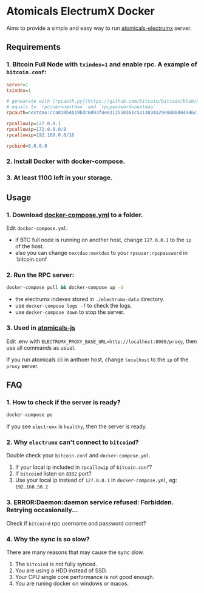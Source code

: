 # Atomicals ElectrumX Docker

Aims to provide a simple and easy way to run [atomicals-electrumx](https://github.com/atomicals/atomicals-electrumx) server.

## Requirements

### 1. Bitcoin Full Node with `txindex=1` and enable rpc. A example of `bitcoin.conf`:

```ini
server=1
txindex=1

# genearate with [rpcauth.py](https://github.com/bitcoin/bitcoin/blob/master/share/rpcauth/rpcauth.py)
# equals to `rpcuser=nextdao` and `rpcpassword=nextdao`
rpcauth=nextdao:cca838b4b19bdc6093f4e0312550361c$213834a29e8488804946c196781059a7ee0ac2b48dbf896b4c6852060d9d83dd

rpcallowip=127.0.0.1
rpcallowip=172.0.0.0/8
rpcallowip=192.168.0.0/16

rpcbind=0.0.0.0
```
### 2. Install Docker with docker-compose.

### 3. At least **110G** left in your storage.

## Usage

### 1. Download [docker-compose.yml](https://github.com/Next-DAO/atomicals-electrumx-docker/raw/main/docker-compose.yml) to a folder.

Edit `docker-compose.yml`:

- if BTC full node is running on another host, change `127.0.0.1` to the `ip` of the host.
- also you can change `nextdao:nextdao` to your `rpcuser:rpcpassword` in `bitcoin.conf

### 2. Run the RPC server:

```bash
docker-compose pull && docker-compose up -d
```

- the electrumx indexes stored in `./electrumx-data` directory.
- use `docker-compose logs -f` to check the logs.
- use `docker-compose down` to stop the server.

### 3. Used in [atomicals-js](https://github.com/atomicals/atomicals-js)

Edit .env with `ELECTRUMX_PROXY_BASE_URL=http://localhost:8080/proxy`, then use all commands as usual.

If you run atomicals cli in anthoer host, change `localhost` to the `ip` of the `proxy` server.

## FAQ

### 1. How to check if the server is ready?

```bash
docker-compose ps
```

If you see `electrumx` is `healthy`, then the server is ready.

### 2. Why `electrumx` can't connect to `bitcoind`?

Double check your `bitcoin.conf` and `docker-compose.yml`.

1. If your local ip included in `rpcallowip` of `bitcoin.conf`?
2. If `bitcoind` listen on `8332` port?
3. Use your local ip instead of `127.0.0.1` in `docker-compose.yml`, eg: `192.168.50.2`

### 3. ERROR:Daemon:daemon service refused: Forbidden. Retrying occasionally...

Check if `bitcoind` rpc username and password correct?

### 4. Why the sync is so slow?

There are many reasons that may cause the sync slow.

1. The `bitcoind` is not fully synced.
2. You are using a HDD instead of SSD.
3. Your CPU single core performance is not good enough.
4. You are runing docker on windows or macos.
